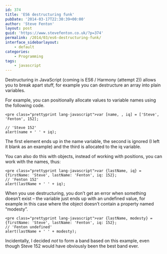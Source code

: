 ```yaml
---
id: 374
title: 'ES6 destructuring funk'
pubDate: '2014-03-17T22:30:39+00:00'
author: 'Steve Fenton'
layout: post
guid: 'https://www.stevefenton.co.uk/?p=374'
permalink: /2014/03/es6-destructuring-funk/
interface_sidebarlayout:
    - default
categories:
    - Programming
tags:
    - javascript
---
```


Destructuring in JavaScript (coming is ES6 / Harmony (attempt 2)) allows you to break apart stuff, for example you can destructure an array into plain variables.

For example, you can positionally allocate values to variable names using the following code.

```
<pre class="prettyprint lang-javascript">var [name, , iq] = ['Steve', 'Fenton', 152];

// 'Steve 152'
alert(name + ' ' + iq);
```

The first element ends up in the name variable, the second is ignored (I left it blank as an example) and the third is allocated to the iq variable.

You can also do this with objects, instead of working with positions, you can work with the names, thus:

```
<pre class="prettyprint lang-javascript">var {lastName, iq} = {firstName: 'Steve', lastName: 'Fenton', iq: 152};
// 'Fenton 152'
alert(lastName + ' ' + iq);
```

When you use destructuring, you don’t get an error when something doesn’t exist – the variable just ends up with an undefined value, for example in this case where the object doesn’t contain a property named “modesty”.

```
<pre class="prettyprint lang-javascript">var {lastName, modesty} = {firstName: 'Steve', lastName: 'Fenton', iq: 152};
// 'Fenton undefined'
alert(lastName + ' ' + modesty);
```

Incidentally, I decided *not* to form a band based on this example, even though Steve 152 would have obviously been the best band ever.